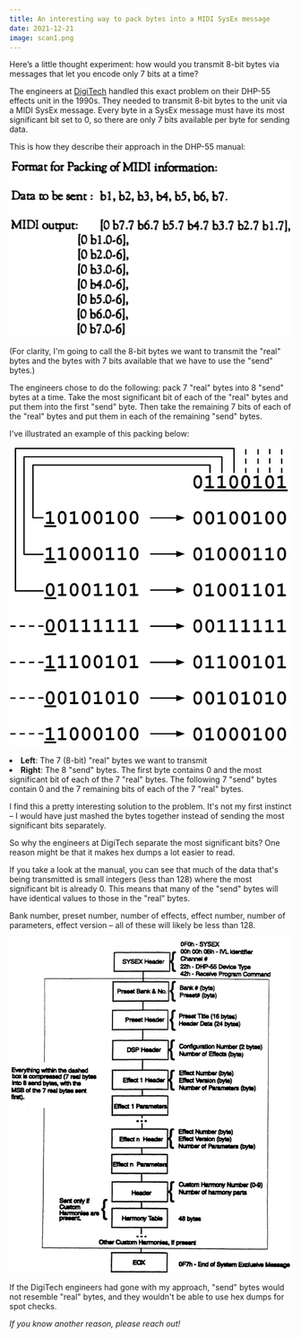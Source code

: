 ```yaml
---
title: An interesting way to pack bytes into a MIDI SysEx message
date: 2021-12-21
image: scan1.png
---
```


Here’s a little thought experiment: how would you transmit 8-bit bytes via messages that let you encode only 7 bits at a time?

The engineers at [DigiTech](https://www.digitech.com/) handled this exact problem on their DHP-55 effects unit in the 1990s. They needed to transmit 8-bit bytes to the unit via a MIDI SysEx message. Every byte in a SysEx message must have its most significant bit set to 0, so there are only 7 bits available per byte for sending data.

This is how they describe their approach in the DHP-55 manual:

![todo2](blog/midi-sysex/scan1.png)


(For clarity, I'm going to call the 8-bit bytes we want to transmit the "real" bytes and the bytes with 7 bits available that we have to use the "send" bytes.)

The engineers chose to do the following: pack 7 "real" bytes into 8 "send" bytes at a time. Take the most significant bit of each of the "real" bytes and put them into the first "send" byte. Then take the remaining 7 bits of each of the "real" bytes and put them in each of the remaining "send" bytes.

I've illustrated an example of this packing below:

![todo](blog/midi-sysex/midi-bits.svg)
<div class="img-caption">
  <li>
    <b>Left</b>: The 7 (8-bit) "real" bytes we want to transmit
  </li>
  <li>
    <b>Right</b>: The 8 "send" bytes. The first byte contains 0 and the most significant bit of each of the 7 "real" bytes. The following 7 "send" bytes contain 0 and the 7 remaining bits of each of the 7 "real" bytes.
  </li>
</div>

I find this a pretty interesting solution to the problem. It's not my first instinct – I would have just mashed the bytes together instead of sending the most significant bits separately.

So why the engineers at DigiTech separate the most significant bits? One reason might be that it makes hex dumps a lot easier to read.

If you take a look at the manual, you can see that much of the data that's being transmitted is small integers (less than 128) where the most significant bit is already 0. This means that many of the "send" bytes will have identical values to those in the "real" bytes.

Bank number, preset number, number of effects, effect number, number of parameters, effect version – all of these will likely be less than 128.

![todo3](blog/midi-sysex/scan2.png)


If the DigiTech engineers had gone with my approach, "send" bytes would not resemble "real" bytes, and they wouldn't be able to use hex dumps for spot checks.

_If you know another reason, please reach out!_
